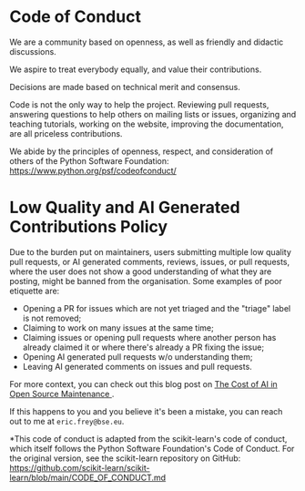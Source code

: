 # Code of Conduct

We are a community based on openness, as well as friendly and didactic discussions.

We aspire to treat everybody equally, and value their contributions.

Decisions are made based on technical merit and consensus.

Code is not the only way to help the project. Reviewing pull requests,
answering questions to help others on mailing lists or issues, organizing and
teaching tutorials, working on the website, improving the documentation, are
all priceless contributions.

We abide by the principles of openness, respect, and consideration of others of
the Python Software Foundation: https://www.python.org/psf/codeofconduct/

# Low Quality and AI Generated Contributions Policy

Due to the burden put on maintainers, users submitting multiple low quality pull
requests, or AI generated comments, reviews, issues, or pull requests, where the
user does not show a good understanding of what they are posting, might be banned
from the organisation. Some examples of poor etiquette are:

- Opening a PR for issues which are not yet triaged and the "triage" label is not
  removed;
- Claiming to work on many issues at the same time;
- Claiming issues or opening pull requests where another person has already
  claimed it or where there's already a PR fixing the issue;
- Opening AI generated pull requests w/o understanding them;
- Leaving AI generated comments on issues and pull requests.

For more context, you can check out this blog post on [
The Cost of AI in Open Source Maintenance
](https://adrin.info/the-cost-of-ai-in-open-source-maintenance.html).

If this happens to you and you believe it's been a mistake, you can reach out to me at
`eric.frey@bse.eu`.

*This code of conduct is adapted from the scikit-learn's code of conduct, which itself follows the Python Software Foundation's Code of Conduct. 
For the original version, see the scikit-learn repository on GitHub: https://github.com/scikit-learn/scikit-learn/blob/main/CODE_OF_CONDUCT.md
